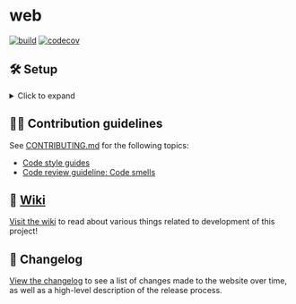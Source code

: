 # web
[![build](https://github.com/MAKENTNU/web/workflows/build/badge.svg)](https://github.com/MAKENTNU/web/actions)
[![codecov](https://codecov.io/gh/MAKENTNU/web/graph/badge.svg?token=EL6fslS1y2)](https://codecov.io/gh/MAKENTNU/web)


## 🛠️ Setup

<details>
<summary>Click to expand</summary>

1. [Install uv](https://docs.astral.sh/uv/getting-started/installation/) (a Python package manager)
1. [Install Git](https://git-scm.com/downloads)
1. Installing a [Git GUI](https://git-scm.com/downloads/guis) is highly recommended, as they allow for much easier and faster visualization of
   the commit structure, and interaction with it, which will help you avoid many common mistakes
   * [Git Extensions](https://gitextensions.github.io/) is an excellent choice, with support for pretty much all Git features you'll ever use - though
     it only runs on Windows, as of time of writing
   * [GitHub Desktop](https://github.com/apps/desktop) works well, but has very limited functionality
1. Clone this repository to your machine
   * Either press a "Clone repository" button in your Git GUI, or run:
     ```shell
     git clone https://github.com/MAKENTNU/web.git
     ```
1. Install dev dependencies:
   (this will create a `.venv` folder inside your repository folder, by default)
   ```shell
   uv sync --group dev
   ```
1. Create an empty `.env` file directly inside the repository folder, and fill it by
   copying the contents of [`.env.example`](.env.example)
1. To be able to run commands in the `Makefile`:
   * If using Windows:
     * Ensure that you have a program installed that can run makefiles.
       This can be done by e.g. installing
       [GnuWin's Make](https://gnuwin32.sourceforge.net/packages/make.htm) using
       [WinGet](https://learn.microsoft.com/en-us/windows/package-manager/winget/):
       ```bash
       winget install GnuWin32.Make
       ```
   * If using Linux/macOS: You don't need to do anything.

#### PyCharm

We recommend using [PyCharm](https://www.jetbrains.com/pycharm/) for development, mostly because of its excellent Django support,
and because it's able to integrate all the IntelliJ-specific settings in [the project's `.editorconfig` file](.editorconfig).

If you decide to use this IDE, open the repo folder cloned as part of the prerequisites, through PyCharm (File → Open...),
and set the following settings (File → Settings...):
* Under "**Python**" → "Django":
  * Make sure the "Enable Django Support" checkbox is checked
  * "Django project root:" `<repo folder location>/src`
  * "Settings:" `web/settings.py`
  * "Manage script:" `<repo folder location>/manage.py`
* Under "**Project Structure**":
  * Mark the `src` folder as "Sources"
* Follow [these instructions](https://www.jetbrains.com/help/pycharm/configuring-python-interpreter.html#-r16mz0_87)
  to add the _existing_ uv environment that you created inside the `.venv` folder

### 🚀 Starting the webserver

1. Create an SQLite database file with the proper tables:
   ```shell
   uv run manage.py migrate
   ```
1. Create an admin user for local development:
   ```shell
   uv run manage.py createsuperuser
   ```
   It's easiest to create one with both the username and the password set to "admin", and with no email address.
1. Run the server:
   * If using PyCharm, just press the green "play" button in the top right corner
     * Make sure that the correct run configuration is selected in the dropdown next to the button,
       which by default should be named "web" and have a tiny Django logo
   * Otherwise, run:
     ```shell
     uv run manage.py runserver
     ```

### 🧳 Developing offline

When running uv commands, pass [the `--offline` flag](https://docs.astral.sh/uv/reference/cli/#uv-run--offline).
For example:
```shell
uv run --offline manage.py runserver
# Using the make command:
make start uv_args="--offline"
```
</details>


## 🧑‍💻 Contribution guidelines

See [CONTRIBUTING.md](CONTRIBUTING.md) for the following topics:
* [Code style guides](CONTRIBUTING.md#code-style-guides)
* [Code review guideline: Code smells](CONTRIBUTING.md#code-review-guideline-code-smells)


## 📖 [Wiki](https://github.com/MAKENTNU/web/wiki)
[Visit the wiki](https://github.com/MAKENTNU/web/wiki) to read about various things related to development of this project!


## 📝 Changelog

[View the changelog](CHANGELOG.md) to see a list of changes made to the website over time,
as well as a high-level description of the release process.
